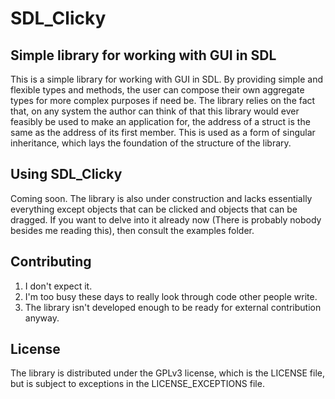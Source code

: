 # SDL_Clicky
## Simple library for working with GUI in SDL
This is a simple library for working with GUI in SDL. By providing simple and flexible types and methods, the user can compose their own aggregate types for more complex purposes if need be.
The library relies on the fact that, on any system the author can think of that this library would ever feasibly be used to make an application for, the address of a struct is the same as the address of its first member. This is used as a form of singular inheritance, which lays the foundation of the structure of the library.

## Using SDL_Clicky
Coming soon. The library is also under construction and lacks essentially everything except objects that can be clicked and objects that can be dragged.
If you want to delve into it already now (There is probably nobody besides me reading this), then consult the examples folder.

## Contributing
1. I don't expect it.
2. I'm too busy these days to really look through code other people write.
3. The library isn't developed enough to be ready for external contribution anyway.

## License
The library is distributed under the GPLv3 license, which is the LICENSE file, but is subject to exceptions in the LICENSE_EXCEPTIONS file.

